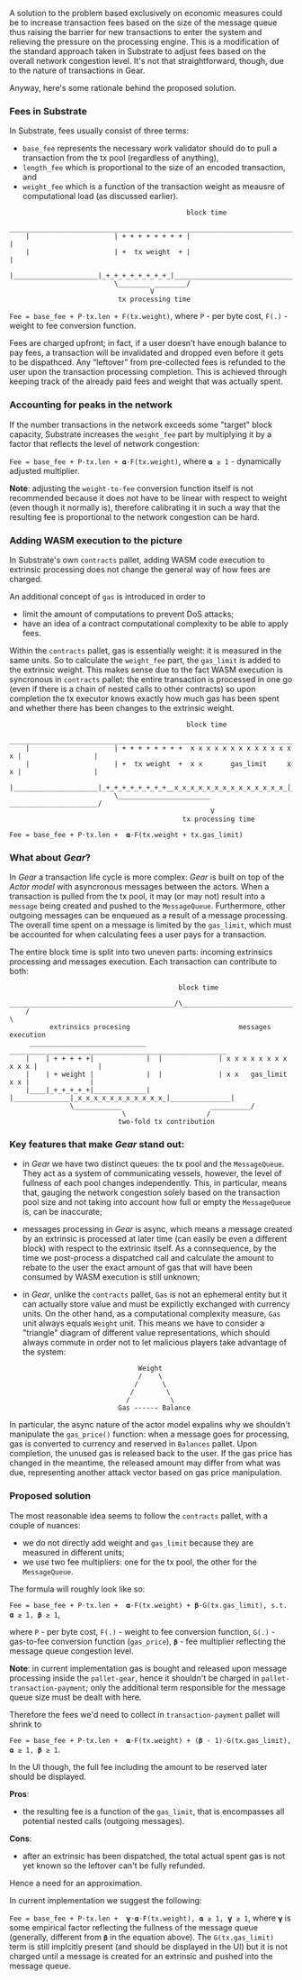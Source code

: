 A solution to the problem based exclusively on economic measures could be to increase transaction fees based on the size of the message queue thus raising the barrier for new transactions to enter the system and relieving the pressure on the processing engine.
This is a modification of the standard approach taken in Substrate to adjust fees based on the overall network congestion level. It's not that straightforward, though, due to the nature of transactions in Gear.

Anyway, here's some rationale behind the proposed solution.

### Fees in Substrate

In Substrate, fees usually consist of three terms:
- `base_fee` represents the necessary work validator should do to pull a transaction from the tx pool (regardless of anything),
- `length_fee` which is proportional to the size of an encoded transaction, and
- `weight_fee` which is a function of the transaction weight as meausre of computational load (as discussed earlier).

```
                                            block time
     _______________________________________________________________________________________
    |                     | + + + + + + + + |                                               |
    |                     | +  tx weight  + |                                               |
    |_____________________|_+_+_+_+_+_+_+_+_|_______________________________________________|
                          \________ ________/
                                   V
                           tx processing time
```

`Fee = base_fee + P⋅tx.len + F(tx.weight)`, where `P` - per byte cost, `F(.)` - weight to fee conversion function.

Fees are charged upfront; in fact, if a user doesn’t have enough balance to pay fees, a transaction will be invalidated and dropped even before it gets to be dispathced. Any “leftover” from pre-collected fees is refunded to the user upon the transaction processing completion. This is achieved through keeping track of the already paid fees and weight that was actually spent.

### Accounting for peaks in the network

If the number transactions in the network exceeds some "target" block capacity, Substrate increases the `weight_fee` part by multiplying it by a factor that reflects the level of network congestion:

`Fee = base_fee + P⋅tx.len + 𝛂⋅F(tx.weight)`, where `𝛂 ≥ 1` - dynamically adjusted multiplier.

**Note**: adjusting the `weight-to-fee` conversion function itself is not recommended because it does not have to be linear with respect to weight (even though it normally is), therefore calibrating it in such a way that the resulting fee is proportional to the network congestion can be hard.

### Adding WASM execution to the picture

In Substrate's own `contracts` pallet, adding WASM code execution to extrinsic processing does not change the general way of how fees are charged.

An additional concept of `gas` is introduced in order to
- limit the amount of computations to prevent DoS attacks;
- have an idea of a contract computational complexity to be able to apply fees.

Within the `contracts` pallet, gas is essentially weight: it is measured in the same units. So to calculate the `weight_fee` part, the `gas_limit` is added to the extrinsic weight. This makes sense due to the fact WASM execution is syncronous in `contracts` pallet: the entire transaction is processed in one go (even if there is a chain of nested calls to other contracts) so upon completion the tx executor knows exactly how much gas has been spent and whether there has been changes to the extrinsic weight.

```
                                            block time
     _______________________________________________________________________________________
    |                     | + + + + + + + +  x x x x x x x x x x x x x x |                  |
    |                     | +  tx weight  +  x x       gas_limit     x x |                  |
    |_____________________|_+_+_+_+_+_+_+_+__x_x_x_x_x_x_x_x_x_x_x_x_x_x_|__________________|
                          \_______________________ ______________________/
                                                  V
                                           tx processing time
```

`Fee = base_fee + P⋅tx.len +  𝛂⋅F(tx.weight + tx.gas_limit)`

### What about *Gear*?

In *Gear* a transaction life cycle is more complex: *Gear* is built on top of the *Actor model* with asyncronous messages between the actors. When a transaction is pulled from the tx pool, it may (or may not) result into a `message` being created and pushed to the `MessageQueue`. Furthermore, other outgoing messages can be enqueued as a result of a message processing. The overall time spent on a message is limited by the `gas_limit`, which must be accounted for when calculating fees a user pays for a transaction.

The entire block time is split into two uneven parts: incoming extrinsics processing and messages execution. Each transaction can contribute to both:

```
                                          block time
     _________________________________________/\___________________________________________
    /                                                                                      \
          extrinsics procesing                           messages execution
     _____________________________    ______________________________________________________
    |    | + + + + +|             |  |              | x x x x x x x x x x x |               |
    |    | + weight |             |  |              | x x   gas_limit   x x |               |
    |____|_+_+_+_+_+|_____________|  |______________|_x_x_x_x_x_x_x_x_x_x_x_|_______________|
               \____________                      __________/
                            \                    /
                           two-fold tx contribution
```

### Key features that make *Gear* stand out:

- in *Gear* we have two distinct queues: the tx pool and the `MessageQueue`. They act as a system of communicating vessels, however, the level of fullness of each pool changes independently. This, in particular, means that, gauging the network congestion solely based on the transaction pool size and not taking into account how full or empty the `MessageQueue` is, can be inaccurate;

- messages processing in *Gear* is async, which means a message created by an extrinsic is processed at later time (can easily be even a different block) with respect to the extrinsic itself. As a connsequence, by the time we post-process a dispatched call and calculate the amount to rebate to the user the exact amount of gas that will have been consumed by WASM execution is still unknown;

- in *Gear*, unlike the `contracts` pallet, `Gas` is not an ephemeral entity but it can actually store value and must be expilictly exchanged with currency units. On the other hand, as a computational complexity measure, `Gas` unit always equals `Weight` unit. This means we have to consider a "triangle" diagram of different value representations, which should always commute in order not to let malicious players take advantage of the system:

```
                                Weight
                                /    \
                               /      \
                              /        \
                             /          \
                           Gas ------ Balance
```

In particular, the async nature of the actor model expalins why we shouldn't manipulate the `gas_price()` function: when a message goes for processing, gas is converted to currency and reserved in `Balances` pallet. Upon completion, the unused gas is released back to the user. If the gas price has changed in the meantime, the released amount may differ from what was due, representing another attack vector based on gas price manipulation.

### Proposed solution

The most reasonable idea seems to follow the `contracts` pallet, with a couple of nuances:

- we do not directly add weight and `gas_limit` because they are measured in different units;
- we use two fee multipliers: one for the tx pool, the other for the `MessageQueue`.

The formula will roughly look like so:

`Fee = base_fee + P⋅tx.len +  𝛂⋅F(tx.weight) + 𝛃⋅G(tx.gas_limit), s.t. 𝛂 ≥ 1, 𝛃 ≥ 1`,

where `P` - per byte cost, `F(.)` - weight to fee conversion function, `G(.)` - gas-to-fee conversion function (`gas_price`), `𝛃` - fee multiplier reflecting the message queue congestion level.

**Note**: in current implementation gas is bought and released upon message processing inside the `pallet-gear`, hence it shouldn't be charged in `pallet-transaction-payment`; only the additional term responsible for the message queue size must be dealt with here.

Therefore the fees we'd need to collect in `transaction-payment` pallet will shrink to

`Fee = base_fee + P⋅tx.len +  𝛂⋅F(tx.weight) + (𝛃 - 1)⋅G(tx.gas_limit), 𝛂 ≥ 1, 𝛃 ≥ 1`.

In the UI though, the full fee including the amount to be reserved later should be displayed.

**Pros**:
- the resulting fee is a function of the `gas_limit`, that is encompasses all potential nested calls (outgoing messages).

**Cons**:
- after an extrinsic has been dispatched, the total actual spent gas is not yet known so the leftover can't be fully refunded.

Hence a need for an approximation.

In current implementation we suggest the following:

`Fee = base_fee + P⋅tx.len +  𝝲⋅𝛂⋅F(tx.weight), 𝛂 ≥ 1, 𝝲 ≥ 1`, where `𝝲` is some empirical factor reflecting the fullness of the message queue (generally, different from `𝛃` in the equation above). The `G(tx.gas_limit)` term is still implcitly present (and should be displayed in the UI) but it is not charged until a message is created for an extrinsic and pushed into the message queue.
